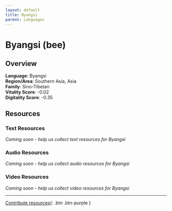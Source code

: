 ```yaml
---
layout: default
title: Byangsi
parent: Languages
---
```


# Byangsi (bee)

## Overview

**Language**: Byangsi  
**Region/Area**: Southern Asia, Asia  
**Family**: Sino-Tibetan  
**Vitality Score**: -0.02  
**Digitality Score**: -0.35  

## Resources

### Text Resources
*Coming soon - help us collect text resources for Byangsi*

### Audio Resources
*Coming soon - help us collect audio resources for Byangsi*

### Video Resources
*Coming soon - help us collect video resources for Byangsi*

---

[Contribute resources](https://fairtrain.github.io/){: .btn .btn-purple }

